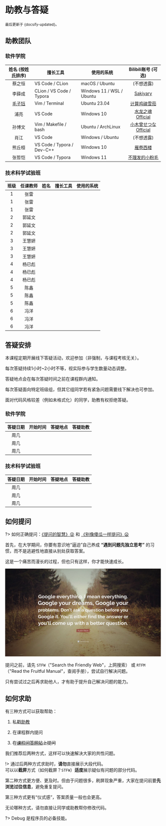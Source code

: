 # 助教与答疑

<small>最后更新于 {docsify-updated}。</small>

## 助教团队

<!-- tabs:start -->

### **软件学院**

|               姓名 (按姓氏排序)               | 擅长工具                   | 使用的系统                |                     Bilibili账号 (可选)                     |
| :-------------------------------------------: | -------------------------- | ------------------------- | :---------------------------------------------------------: |
|                    蔡之恒                     | VS Code / CLion            | macOS / Ubuntu            |                         (不想透露)                          |
|                    李薛成                     | CLion / VS Code / Typora   | Windows 11 / WSL / Ubuntu |       [Sakiyary](https://space.bilibili.com/12502995)       |
| [毛子钰](https://www.lamda.nju.edu.cn/maozy/) | Vim / Terminal             | Ubuntu 23.04              |    [计算鸡磕雪茄](https://space.bilibili.com/454302264)     |
|                     浦亮                      | VS Code                    | Windows 10                |   [水龙之魂Official](https://space.bilibili.com/4780141)    |
|                    孙博文                     | Vim / Makefile / bash      | Ubuntu / ArchLinux        | [小木曾せつなOfficial](https://space.bilibili.com/12896246) |
|                     肖江                      | VS Code                    | Windows / Ubuntu          |                         (不想透露)                          |
|                    熊丘桓                     | VS Code / Typora / Dev-C++ | Windows 10                |      [雁卷西楼](https://space.bilibili.com/679618337)       |
|                    张哲恺                     | VS Code / Typora           | Windows 11                |   [不理发的小粉毛](https://space.bilibili.com/330247538)    |

### **技术科学试验班**

| 班级  | 任课教师 | 姓名  | 擅长工具 | 使用的系统 |
| :---: | :------: | :---: | -------- | ---------- |
|   1   |   张雷   |       |          |            |
|   1   |   张雷   |       |          |            |
|   1   |   张雷   |       |          |            |
|   2   |  郭延文  |       |          |            |
|   2   |  郭延文  |       |          |            |
|   2   |  郭延文  |       |          |            |
|   3   |  王慧妍  |       |          |            |
|   3   |  王慧妍  |       |          |            |
|   3   |  王慧妍  |       |          |            |
|   4   |  杨已彪  |       |          |            |
|   4   |  杨已彪  |       |          |            |
|   4   |  杨已彪  |       |          |            |
|   5   |   陈鑫   |       |          |            |
|   5   |   陈鑫   |       |          |            |
|   5   |   陈鑫   |       |          |            |
|   6   |   冯洋   |       |          |            |
|   6   |   冯洋   |       |          |            |
|   6   |   冯洋   |       |          |            |

<!-- tabs:end -->

## 答疑安排

本课程定期开展线下答疑活动，欢迎参加（非强制，与课程考核无关）。

每次答疑持续1小时~2小时不等，视实际参与学生数量动态调整。

答疑地点会在每次答疑时间之前在课程群内通知。

每次答疑面向特定班级组，但其它组同学若有紧急问题需要线下解决也可参加。

面对代码风格较差（例如未格式化）的同学，助教有权拒绝答疑。

<!-- tabs:start -->

### **软件学院**

| 答疑日期 | 开始时间 | 答疑地点 | 答疑助教 |
| :------: | :------: | :------: | -------- |
|   周几   |          |          |          |
|   周几   |          |          |          |
|   周几   |          |          |          |

### **技术科学试验班**

| 答疑日期 | 开始时间 | 答疑地点 | 答疑助教 |
| :------: | :------: | :------: | -------- |
|   周几   |          |          |          |
|   周几   |          |          |          |
|   周几   |          |          |          |


<!-- tabs:end -->

## 如何提问

?> 如何正确提问：[《提问的智慧》:stuck_out_tongue_winking_eye:](https://github.com/ryanhanwu/How-To-Ask-Questions-The-Smart-Way/blob/main/README-zh_CN.md) 和 [《别像傻瓜一样提问》:frowning:](https://github.com/tangx/Stop-Ask-Questions-The-Stupid-Ways/blob/master/README.md)

首先，在大学期间，你要有意识地“逼迫”自己养成 **“遇到问题先独立思考”** 的习惯，而不是逃避性地直接从别处获取答案。

这是一个痛苦而漫长的过程，但也只有这样，你才能快速成长。

![GoogleQuote](.assets/images/google-quote.jpg ":size=700")

提问之前，请先 `STFW`（"Search the Friendly Web"，上网搜索）
或 `RTFM`（"Read the Fruitful Manual"，查阅手册），尝试自行解决问题。

只有尝试过之后再求助他人，才有助于提升自己解决问题的能力。

## 如何求助

有三种方式可以获取帮助：

1. 私戳[助教](qa?id=助教团队)

2. 在课程群内提问

3. ~~在[课程问答网站](http://qa.cpl.icu)上提问~~

我们推荐后两种方式，这样可以快速解决大家的共性问题。

!> 通过后两种方式求助时，**请勿**直接展示大段代码。</br>
可以以**截屏**方式（如何截屏？`STFW`）**适度**展示疑似有问题的部分代码。

第二种方式更方便、更及时。但由于问题很多，刷屏现象严重，大家在提问前要**先浏览过往信息**，避免重复提问。

第三种方式更有“仪式感”，答案质量一般也会更高。

无论哪种方式，请勿直接让同学或助教帮你修改代码。

?> Debug 是程序员的必备技能。

<!-- ## 有奖问答 <!-- {docsify:ignore} -->

<!-- 本学期，我们计划再次“复活”[课程问答网站](qa.cpl.icu)。

要经营好这个问答网站，需要大家的积极参与。

为此，制定以下措施：

- 助教选定有共性价值的问题

- 助教联系提问人

- 提问人将问答整理发布到问答网站

- 提问人将问答链接发布到课程群中

问答网站有完善的积分机制，我们会根据大家的参与情况进行**奖励**，

比如“秋天的第一杯奶茶”、书籍、自定义奖品等。 -->

